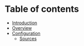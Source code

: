 # Table of contents

* [Introduction](README.md)
* [Overview](overview.md)
* [Configuration](configuration/README.md)
  * [Sources](configuration/sources.md)


